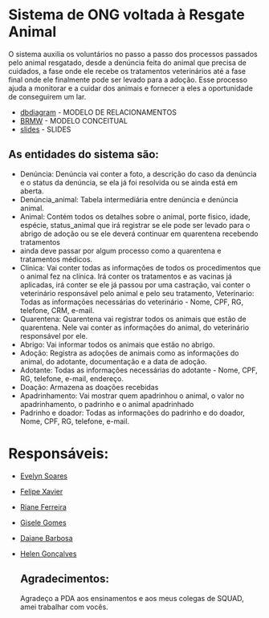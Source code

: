 # Sistema de ONG voltada à Resgate Animal 
O sistema auxilia os voluntários no passo a passo dos processos passados pelo animal resgatado, desde a denúncia feita do animal que precisa de 
cuidados, a fase onde ele recebe os tratamentos veterinários até a fase final onde ele finalmente pode ser levado para a adoção. Esse processo
ajuda a monitorar e a cuidar dos animais e fornecer a eles a oportunidade de conseguirem um lar. 

* [dbdiagram](https://dbdiagram.io/d/ONG-resgate-animais-67b8c68b263d6cf9a008191b)  - MODELO DE RELACIONAMENTOS 
* [BRMW](https://app.brmodeloweb.com/#!/publicview/67b0dba0196e5b4cebac5309) - MODELO CONCEITUAL
* [slides](https://www.canva.com/design/DAGgs3zI63U/M1gPocKAYVmN3dzKIV3jqA/view?utm_content=DAGgs3zI63U&utm_campaign=designshare&utm_medium=link2&utm_source=uniquelinks&utlId=h4d32f1c5b4) - SLIDES 

## As entidades do sistema são:
* Denúncia: Denúncia vai conter a foto, a descrição do caso da denúncia e o status da denúncia, se ela já foi resolvida ou se ainda está em aberta.
* Denúncia_animal: Tabela intermediária entre denúncia e denúncia animal. 
* Animal: Contém todos os detalhes sobre o animal, porte fisico, idade, espécie, status_animal que irá registrar se ele pode ser levado para o abrigo de adoção ou se
 ele deverá continuar em quarentena recebendo tratamentos 
* ainda deve passar por algum processo como a quarentena e tratamentos médicos. 
* Clinica: Vai conter todas as informações de todos os procedimentos que o animal fez na clínica. Irá conter os tratamentos e as vacinas já aplicadas,
irá conter se ele já passou por uma castração, vai conter o veterinário responsável pelo animal e pelo seu tratamento, 
Veterinario: Todas as informações necessárias do veterinário - Nome, CPF, RG, telefone, CRM, e-mail.
* Quarentena: Quarentena vai registrar todos os animais que estão de quarentena. Nele vai conter as informações do animal, do veterinário responsável por ele. 
* Abrigo: Vai informar todos os animais que estão no abrigo.
* Adoção: Registra as adoções de animais como as informações do animal, do adotante, documentação e a data de adoção.
* Adotante:  Todas as informações necessárias do adotante - Nome, CPF, RG, telefone, e-mail, endereço.
* Doação: Armazena as doações recebidas 
* Apadrinhamento: Vai mostrar quem apadrinhou o animal, o valor no apadrinhamento, o padrinho e o animal apadrinhado
* Padrinho e doador: Todas as informações do padrinho e do doador, Nome, CPF, RG, telefone, e-mail. 

 # Responsáveis:
* [Evelyn Soares](https://github.com/EvelynS-Dias) 
* [Felipe Xavier](https://github.com/xXTHUND3RXx) 
* [Riane Ferreira](https://github.com/rianefm)
* [Gisele Gomes](https://github.com/Jhope122)
* [Daiane Barbosa](https://github.com/DaihSeven)
* [Helen Gonçalves](https://github.com/Helen157)

  ## Agradecimentos:
   Agradeço a PDA aos ensinamentos e aos meus colegas de SQUAD, amei trabalhar com vocês.



